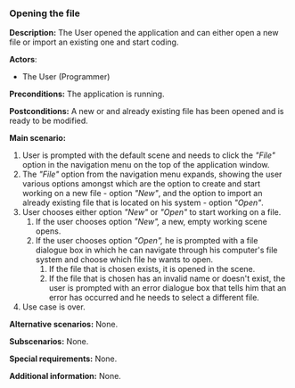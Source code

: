 ### Opening the file

**Description:**
The User opened the application and can either open a new file or import an existing one and start coding.

**Actors**:

- The User (Programmer)

**Preconditions:**
The application is running.

**Postconditions:**
A new or and already existing file has been opened and is ready to be modified.

**Main scenario:**

1. User is prompted with the default scene and needs to click the *"File"* option in the navigation menu on the top of the application window.
2. The *"File"* option from the navigation menu expands, showing the user various options amongst which are the option to create and start working on a new file - option *"New"*, and the option to import an already existing file that is located on his system - option *"Open"*.
3. User chooses either option *"New"* or *"Open"* to start working on a file.
   1. If the user chooses option *"New",* a new, empty working scene opens.
   2. If the user chooses option *"Open",* he is prompted with a file dialogue box in which he can navigate through his computer's file system and choose which file he wants to open.
      1. If the file that is chosen exists, it is opened in the scene.
      2. If the file that is chosen has an invalid name or doesn't exist, the user is prompted with an error dialogue box that tells him that an error has occurred and he needs to select a different file.
4. Use case is over.

**Alternative scenarios:** None.

**Subscenarios:** None.

**Special requirements:** None.

**Additional information:** None.
